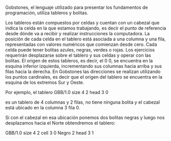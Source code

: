 Gobstones, el lenguaje utilizado para presentar los fundamentos de programación, utiliza tableros y bolitas.

Los tableros están compuestos por celdas y cuentan con un cabezal que indica la celda en la que estamos trabajando, es decir el punto de referencia desde dónde va a recibir y realizar instrucciones la computadora. La posición de cada celda en el tablero está asociada a una columna y una fila, representadas con valores numéricos que comienzan desde cero.
Cada celda puede tener bolitas azules, negras, verdes o rojas. Los ejercicios requerirán desplazarse sobre el tablero y sus celdas y operar con las bolitas.
El origen de estos tableros, es decir, el 0 0, se encuentra en la esquina inferior izquierda, incrementando sus columnas hacia arriba y sus  filas hacia la derecha. En Gobstones las direcciones se realizan utilizando los puntos cardinales, es decir que el origen del tablero se encuentra en la esquina de los extremos Sur y Oeste.

Por ejemplo, el tablero
 <gs-board>
GBB/1.0
size 4 2
head 3 0
</gs-board>

es un tablero de 4 columnas y 2 filas, no tiene ninguna bolita y el cabezal está ubicado en la columna 3 fila 0.

Si con el cabezal en esa ubicación ponemos dos bolitas negras  y luego nos desplazamos hacia el Norte obtendremos el tablero:

 <gs-board>
GBB/1.0
size 4 2
cell 3 0 Negro 2
head 3 1
</gs-board>


